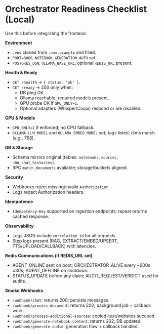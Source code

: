 # Orchestrator Readiness Checklist (Local)

Use this before integrating the frontend.

**Environment**
- `.env` cloned from `.env.example` and filled.
- `PORT=8000`, `NOTEBOOK_GENERATION_AUTH` set.
- `POSTGRES_DSN`, `OLLAMA_BASE_URL`, optional `REDIS_URL` present.

**Health & Ready**
- `GET /health` → `{ status: 'ok' }`.
- `GET /ready` → 200 only when:
  - DB ping OK.
  - Ollama reachable; required models present.
  - GPU probe OK if `GPU_ONLY=1`.
  - Optional adapters (Whisper/Coqui) respond or are disabled.

**GPU & Models**
- `GPU_ONLY=1` if enforced; no CPU fallback.
- `OLLAMA_LLM_MODEL` and `OLLAMA_EMBED_MODEL` set; tags listed; dims match (e.g., 768).

**DB & Storage**
- Schema mirrors original (tables: `notebooks`, `sources`, `n8n_chat_histories`).
- RPC `match_documents` available; storage/buckets aligned.

**Security**
- Webhooks reject missing/invalid `Authorization`.
- Logs redact Authorization headers.

**Idempotence**
- `Idempotency-Key` supported on ingestion endpoints; repeat returns cached response.

**Observability**
- Logs JSON include `correlation_id` for all requests.
- Step logs present (RAG, EXTRACT/EMBED/UPSERT, TTS/UPLOAD/CALLBACK) with latencies.

**Redis Communications (if REDIS_URL set)**
- AGENT_ONLINE sent on boot; ORCHESTRATOR_ALIVE every ~600s ±30s; AGENT_OFFLINE on shutdown.
- STATUS_UPDATE before any claim; AUDIT_REQUEST/VERDICT used for audits.

**Smoke Webhooks**
- `/webhook/chat`: returns 200; persists messages.
- `/webhook/process-document`: returns 202; background job + callback work.
- `/webhook/process-additional-sources`: copied-text/websites succeed.
- `/webhook/generate-notebook-content`: returns 202; DB updated.
- `/webhook/generate-audio`: generation flow + callback handled.

